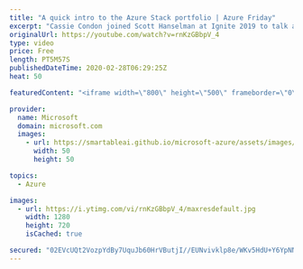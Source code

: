 ```yaml
---
title: "A quick intro to the Azure Stack portfolio | Azure Friday"
excerpt: "Cassie Condon joined Scott Hanselman at Ignite 2019 to talk about the new investments, capabilities, and form factors for the Azure Stack portfolio that ensure our edge infrastructure fits seamlessly in our customers' solutions. Azure Stack is now a portfolio of products consisting of Azure Stack HCI,"
originalUrl: https://youtube.com/watch?v=rnKzGBbpV_4
type: video
price: Free
length: PT5M57S
publishedDateTime: 2020-02-28T06:29:25Z
heat: 50

featuredContent: "<iframe width=\"800\" height=\"500\" frameborder=\"0\" src=\"https://www.youtube.com/embed/rnKzGBbpV_4\" allow=\"accelerometer; autoplay; encrypted-media; gyroscope; picture-in-picture\" allowfullscreen></iframe>"

provider:
  name: Microsoft
  domain: microsoft.com
  images:
    - url: https://smartableai.github.io/microsoft-azure/assets/images/organizations/microsoft.com-50x50.jpg
      width: 50
      height: 50

topics:
  - Azure

images:
  - url: https://i.ytimg.com/vi/rnKzGBbpV_4/maxresdefault.jpg
    width: 1280
    height: 720
    isCached: true

secured: "02EVcUQt2VozpYdBy7UquJb60HrVButjI//EUNvivklp8e/WKv5HdU+Y6YpNNgE3gC8G9UKsUts2Z3bhm9uwI1FDd3dIECX7QMS6/Wy9bFF9aE4nw96a2341QAhvT4CGciijmF8Ay9GxvHBNBt2CFlzA9r2idvvSP3O4lSqAluYiopPgXy47O6VbA2ht+vJgDIrkiemKoSywHuCuBI9C23L66NBIxg3iN6BgoXzwwRQhZtl6CY+hksFil3AazNyOy8lT/9nxlbiOuGmQs67SnJRPkUg4ZnE0l/rfzyoso/e6LNL8NSKdsm1JiAsDwh8YzY2NT/xvfJVXLlUcIJg94u8/0fYifkVGnvouAQ9hVbhePRcT1C+2W57rFE0I8KAz8HznR0kSDvyWT4TWveS1QBaaFJtDDUCFcSzmO2fERG4=;kfdOlEODdhX77+XB1anZuw=="
---
```


